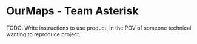# OurMaps - Team Asterisk
TODO: Write instructions to use product, in the POV of someone technical wanting to reproduce project.
